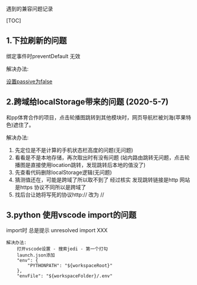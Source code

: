 遇到的兼容问题记录


[TOC]



## 1.下拉刷新的问题

绑定事件时preventDefault 无效 

解决办法:

[设置passive为false](<https://developer.mozilla.org/zh-CN/docs/Web/API/EventTarget/addEventListener>)



## 2.跨域给localStorage带来的问题  (2020-5-7)

和pp体育合作的项目，点击轮播图跳转到其他模块时，网页导航栏被刘海(苹果特色)遮住了。

解决办法: 

1.  先定位是不是计算的手机状态栏高度的问题(无问题)
2. 看看是不是本地存储，再次取出时有没有问题
    (站内路由跳转无问题，点击轮播图是直接使用location跳转，发现跳转后本地的值没了)
3. 先查看代码删除localStorage逻辑(无问题)
4. 猜测值还在，可能是跨域了所以取不到了
    经过核实 发现跳转链接是http  网站是https 协议不同所以是跨域了
5. 找后台让她将写死的协议http:// 改为 // 



## 3.python 使用vscode import的问题

import时 总是提示 unresolved import XXX 


```
解决办法:
    打开vscode设置 - 搜索jedi - 第一个打勾
    launch.json添加
    "env": {
        "PYTHONPATH": "${workspaceRoot}"
    },
    "envFile": "${workspaceFolder}/.env"
```